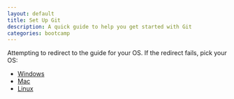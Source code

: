 ```yaml
---
layout: default
title: Set Up Git
description: A quick guide to help you get started with Git
categories: bootcamp
---
```


Attempting to redirect to the guide for your OS.  If the redirect fails, pick your OS:

* [Windows](win-set-up-git)
* [Mac](mac-set-up-git)
* [Linux](linux-set-up-git)

<script type="text/javascript">
  if (navigator.appVersion.indexOf("Win") != -1) {window.location = '/win-set-up-git'}
  else if (navigator.appVersion.indexOf("Mac") != -1) {window.location = '/mac-set-up-git'}
  else if (navigator.appVersion.indexOf("X11") != -1 || navigator.appVersion.indexOf("Linux") != -1) {window.location = '/linux-set-up-git'}
</script>